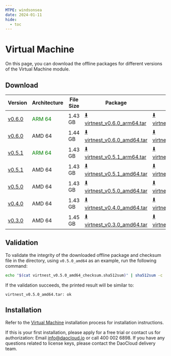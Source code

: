 ```yaml
---
MTPE: windsonsea
date: 2024-01-11
hide:
  - toc
---
```


# Virtual Machine

On this page, you can download the offline packages for different versions of the Virtual Machine module.

## Download

| Version  | Architecture | File Size | Package | Checksum File | Update Date |
|----------|--------------|-----------|---------|----------|-------------|
| [v0.6.0](../../virtnest/intro/release-notes.md) | <font color="green">ARM 64</font> | 1.43 GB | [:arrow_down: virtnest_v0.6.0_arm64.tar](https://qiniu-download-public.daocloud.io/DaoCloud_Enterprise/virtnest_v0.6.0_arm64.tar) | [:arrow_down: virtnest_v0.6.0_arm64_checksum.sha512sum](https://qiniu-download-public.daocloud.io/DaoCloud_Enterprise/virtnest_v0.6.0_arm64_checksum.sha512sum) | 2024-02-01 |
| [v0.6.0](../../virtnest/intro/release-notes.md) | AMD 64 | 1.44 GB | [:arrow_down: virtnest_v0.6.0_amd64.tar](https://qiniu-download-public.daocloud.io/DaoCloud_Enterprise/virtnest_v0.6.0_amd64.tar) | [:arrow_down: virtnest_v0.6.0_amd64_checksum.sha512sum](https://qiniu-download-public.daocloud.io/DaoCloud_Enterprise/virtnest_v0.6.0_amd64_checksum.sha512sum) | 2024-02-01 |
| [v0.5.1](../../virtnest/intro/release-notes.md) | <font color="green">ARM 64</font> | 1.43 GB | [:arrow_down: virtnest_v0.5.1_arm64.tar](https://qiniu-download-public.daocloud.io/DaoCloud_Enterprise/virtnest_v0.5.1_arm64.tar) | [:arrow_down: virtnest_v0.5.1_arm64_checksum.sha512sum](https://qiniu-download-public.daocloud.io/DaoCloud_Enterprise/virtnest_v0.5.1_arm64_checksum.sha512sum) | 2024-01-29 |
| [v0.5.1](../../virtnest/intro/release-notes.md) | AMD 64 | 1.43 GB | [:arrow_down: virtnest_v0.5.1_amd64.tar](https://qiniu-download-public.daocloud.io/DaoCloud_Enterprise/virtnest_v0.5.1_amd64.tar) | [:arrow_down: virtnest_v0.5.1_amd64_checksum.sha512sum](https://qiniu-download-public.daocloud.io/DaoCloud_Enterprise/virtnest_v0.5.1_amd64_checksum.sha512sum) | 2024-01-29 |
| [v0.5.0](../../virtnest/intro/release-notes.md) | AMD 64 | 1.43 GB | [:arrow_down: virtnest_v0.5.0_amd64.tar](https://qiniu-download-public.daocloud.io/DaoCloud_Enterprise/virtnest_v0.5.0_amd64.tar) | [:arrow_down: virtnest_v0.5.0_amd64_checksum.sha512sum](https://qiniu-download-public.daocloud.io/DaoCloud_Enterprise/virtnest_v0.5.0_amd64_checksum.sha512sum) | 2024-01-04 |
| [v0.4.0](../../virtnest/intro/release-notes.md) | AMD 64 | 1.43 GB | [:arrow_down: virtnest_v0.4.0_amd64.tar](https://qiniu-download-public.daocloud.io/DaoCloud_Enterprise/virtnest_v0.4.0_amd64.tar) | [:arrow_down: virtnest_v0.4.0_amd64_checksum.sha512sum](https://qiniu-download-public.daocloud.io/DaoCloud_Enterprise/virtnest_v0.4.0_amd64_checksum.sha512sum) | 2023-11-30 |
| [v0.3.0](../../virtnest/intro/release-notes.md) | AMD 64 | 1.45 GB | [:arrow_down: virtnest_v0.3.0_amd64.tar](https://qiniu-download-public.daocloud.io/DaoCloud_Enterprise/virtnest_v0.3.0_amd64.tar) | [:arrow_down: virtnest_v0.3.0_amd64_checksum.sha512sum](https://qiniu-download-public.daocloud.io/DaoCloud_Enterprise/virtnest_v0.3.0_amd64_checksum.sha512sum) | 2023-11-06 |

## Validation

To validate the integrity of the downloaded offline package and checksum file in the directory, using `v0.5.0_amd64` as an example, run the following command:

```sh
echo "$(cat virtnest_v0.5.0_amd64_checksum.sha512sum)" | sha512sum -c
```

If the validation succeeds, the printed result will be similar to:

```none
virtnest_v0.5.0_amd64.tar: ok
```

## Installation

Refer to the [Virtual Machine](../../virtnest/install/offline-install.md) installation process for installation instructions.

If this is your first installation, please apply for a free trial or contact us for authorization: Email info@daocloud.io or call 400 002 6898.
If you have any questions related to license keys, please contact the DaoCloud delivery team.
